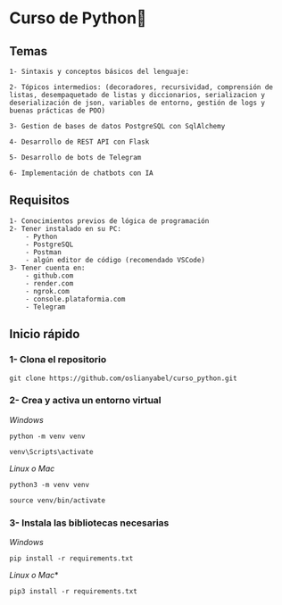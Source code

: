 # Curso de Python🐍

## **Temas**
    1- Sintaxis y conceptos básicos del lenguaje:

    2- Tópicos intermedios: (decoradores, recursividad, comprensión de listas, desempaquetado de listas y diccionarios, serializacion y deserialización de json, variables de entorno, gestión de logs y buenas prácticas de POO)

    3- Gestion de bases de datos PostgreSQL con SqlAlchemy

    4- Desarrollo de REST API con Flask

    5- Desarrollo de bots de Telegram

    6- Implementación de chatbots con IA

## **Requisitos**
    1- Conocimientos previos de lógica de programación
    2- Tener instalado en su PC:
        - Python
        - PostgreSQL
        - Postman
        - algún editor de código (recomendado VSCode)
    3- Tener cuenta en:
        - github.com
        - render.com
        - ngrok.com
        - console.plataformia.com
        - Telegram

## **Inicio rápido**

### 1- Clona el repositorio 

`git clone https://github.com/oslianyabel/curso_python.git`

### 2- Crea y activa un entorno virtual

*Windows* 

`python -m venv venv`

`venv\Scripts\activate`

*Linux o Mac*

`python3 -m venv venv`

`source venv/bin/activate`

### 3- Instala las bibliotecas necesarias

*Windows* 

`pip install -r requirements.txt`

*Linux o Mac**

`pip3 install -r requirements.txt`
